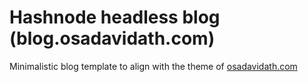 # Hashnode headless blog (blog.osadavidath.com)

Minimalistic blog template to align with the theme of [osadavidath.com](https://osadavidath.com)

